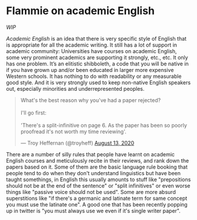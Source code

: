 # Flammie on academic English

*WIP*

*Academic English* is an idea that there is very specific style of English that
is appropriate for all the academic writing. It still has a lot of support in
academic community: Universities have courses on academic English, some very
prominent academics are supporting it strongly, etc., etc. It only has one
problem. It’s an elitistic shibboleth, a code that you will be native in if you
have grown up and/or been educated in larger more expensive Western schools. It
has nothing to do with readability or any measurable good style. And it is very
strongly used to keep non-native English speakers out, especially minorities and
underrepresented peoples.

<blockquote class="twitter-tweet"><p lang="en" dir="ltr">What&#39;s the best reason why you&#39;ve had a paper rejected? <br><br>I&#39;ll go first:<br><br>&#39;There&#39;s a split-infinitive on page 6. As the paper has been so poorly proofread it&#39;s not worth my time reviewing&#39;.</p>&mdash; Troy Heffernan (@troyheff) <a href="https://twitter.com/troyheff/status/1294031277578833920?ref_src=twsrc%5Etfw">August 13, 2020</a></blockquote> <script async src="https://platform.twitter.com/widgets.js" charset="utf-8"></script>

There are a number of silly rules that people have learnt on academic English
courses and meticulously recite in their reviews, and rank down the papers based
on it. Some of them are the basic language rule booking that people tend to do
when they don't understand linguistics but have been taught somethings, in
English this usually amounts to stuff like "prepositions should not be at the
end of the sentence" or "split infinitives" or even worse things like "passive
voice should not be used". Some are more absurd superstitions like "if there's a
germanic and latinate term for same concept you must use the latinate one". A
good one that has been recently popping up in twitter is "you must always use we
even if it's single writer paper".
